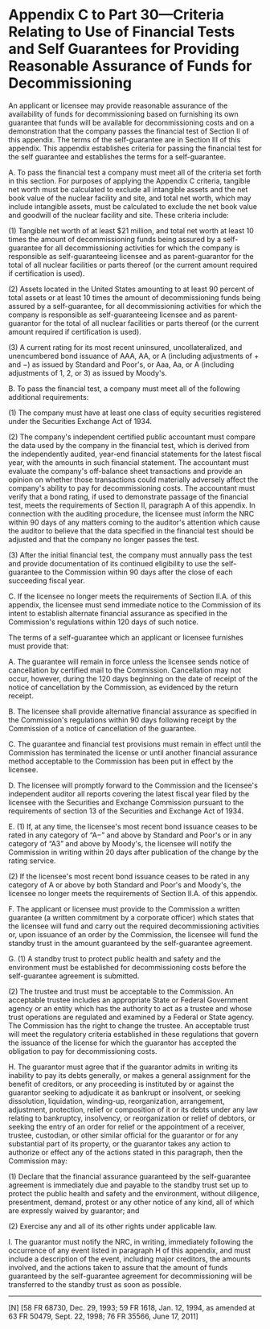 # Appendix C to Part 30—Criteria Relating to Use of Financial Tests and Self Guarantees for Providing Reasonable Assurance of Funds for Decommissioning


An applicant or licensee may provide reasonable assurance of the availability of funds for decommissioning based on furnishing its own guarantee that funds will be available for decommissioning costs and on a demonstration that the company passes the financial test of Section II of this appendix. The terms of the self-guarantee are in Section III of this appendix. This appendix establishes criteria for passing the financial test for the self guarantee and establishes the terms for a self-guarantee.


A. To pass the financial test a company must meet all of the criteria set forth in this section. For purposes of applying the Appendix C criteria, tangible net worth must be calculated to exclude all intangible assets and the net book value of the nuclear facility and site, and total net worth, which may include intangible assets, must be calculated to exclude the net book value and goodwill of the nuclear facility and site. These criteria include:


(1) Tangible net worth of at least $21 million, and total net worth at least 10 times the amount of decommissioning funds being assured by a self-guarantee for all decommissioning activities for which the company is responsible as self-guaranteeing licensee and as parent-guarantor for the total of all nuclear facilities or parts thereof (or the current amount required if certification is used).


(2) Assets located in the United States amounting to at least 90 percent of total assets or at least 10 times the amount of decommissioning funds being assured by a self-guarantee, for all decommissioning activities for which the company is responsible as self-guaranteeing licensee and as parent-guarantor for the total of all nuclear facilities or parts thereof (or the current amount required if certification is used).


(3) A current rating for its most recent uninsured, uncollateralized, and unencumbered bond issuance of AAA, AA, or A (including adjustments of + and −) as issued by Standard and Poor's, or Aaa, Aa, or A (including adjustments of 1, 2, or 3) as issued by Moody's.


B. To pass the financial test, a company must meet all of the following additional requirements:


(1) The company must have at least one class of equity securities registered under the Securities Exchange Act of 1934.


(2) The company's independent certified public accountant must compare the data used by the company in the financial test, which is derived from the independently audited, year-end financial statements for the latest fiscal year, with the amounts in such financial statement. The accountant must evaluate the company's off-balance sheet transactions and provide an opinion on whether those transactions could materially adversely affect the company's ability to pay for decommissioning costs. The accountant must verify that a bond rating, if used to demonstrate passage of the financial test, meets the requirements of Section II, paragraph A of this appendix. In connection with the auditing procedure, the licensee must inform the NRC within 90 days of any matters coming to the auditor's attention which cause the auditor to believe that the data specified in the financial test should be adjusted and that the company no longer passes the test.


(3) After the initial financial test, the company must annually pass the test and provide documentation of its continued eligibility to use the self-guarantee to the Commission within 90 days after the close of each succeeding fiscal year.


C. If the licensee no longer meets the requirements of Section II.A. of this appendix, the licensee must send immediate notice to the Commission of its intent to establish alternate financial assurance as specified in the Commission's regulations within 120 days of such notice.


The terms of a self-guarantee which an applicant or licensee furnishes must provide that:


A. The guarantee will remain in force unless the licensee sends notice of cancellation by certified mail to the Commission. Cancellation may not occur, however, during the 120 days beginning on the date of receipt of the notice of cancellation by the Commission, as evidenced by the return receipt.


B. The licensee shall provide alternative financial assurance as specified in the Commission's regulations within 90 days following receipt by the Commission of a notice of cancellation of the guarantee.


C. The guarantee and financial test provisions must remain in effect until the Commission has terminated the license or until another financial assurance method acceptable to the Commission has been put in effect by the licensee.


D. The licensee will promptly forward to the Commission and the licensee's independent auditor all reports covering the latest fiscal year filed by the licensee with the Securities and Exchange Commission pursuant to the requirements of section 13 of the Securities and Exchange Act of 1934.


E. (1) If, at any time, the licensee's most recent bond issuance ceases to be rated in any category of “A−” and above by Standard and Poor's or in any category of “A3” and above by Moody's, the licensee will notify the Commission in writing within 20 days after publication of the change by the rating service.


(2) If the licensee's most recent bond issuance ceases to be rated in any category of A or above by both Standard and Poor's and Moody's, the licensee no longer meets the requirements of Section II.A. of this appendix.


F. The applicant or licensee must provide to the Commission a written guarantee (a written commitment by a corporate officer) which states that the licensee will fund and carry out the required decommissioning activities or, upon issuance of an order by the Commission, the licensee will fund the standby trust in the amount guaranteed by the self-guarantee agreement.


G. (1) A standby trust to protect public health and safety and the environment must be established for decommissioning costs before the self-guarantee agreement is submitted.


(2) The trustee and trust must be acceptable to the Commission. An acceptable trustee includes an appropriate State or Federal Government agency or an entity which has the authority to act as a trustee and whose trust operations are regulated and examined by a Federal or State agency. The Commission has the right to change the trustee. An acceptable trust will meet the regulatory criteria established in these regulations that govern the issuance of the license for which the guarantor has accepted the obligation to pay for decommissioning costs.


H. The guarantor must agree that if the guarantor admits in writing its inability to pay its debts generally, or makes a general assignment for the benefit of creditors, or any proceeding is instituted by or against the guarantor seeking to adjudicate it as bankrupt or insolvent, or seeking dissolution, liquidation, winding-up, reorganization, arrangement, adjustment, protection, relief or composition of it or its debts under any law relating to bankruptcy, insolvency, or reorganization or relief of debtors, or seeking the entry of an order for relief or the appointment of a receiver, trustee, custodian, or other similar official for the guarantor or for any substantial part of its property, or the guarantor takes any action to authorize or effect any of the actions stated in this paragraph, then the Commission may:


(1) Declare that the financial assurance guaranteed by the self-guarantee agreement is immediately due and payable to the standby trust set up to protect the public health and safety and the environment, without diligence, presentment, demand, protest or any other notice of any kind, all of which are expressly waived by guarantor; and


(2) Exercise any and all of its other rights under applicable law.


I. The guarantor must notify the NRC, in writing, immediately following the occurrence of any event listed in paragraph H of this appendix, and must include a description of the event, including major creditors, the amounts involved, and the actions taken to assure that the amount of funds guaranteed by the self-guarantee agreement for decommissioning will be transferred to the standby trust as soon as possible.



---

[N] [58 FR 68730, Dec. 29, 1993; 59 FR 1618, Jan. 12, 1994, as amended at 63 FR 50479, Sept. 22, 1998; 76 FR 35566, June 17, 2011]




